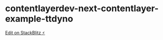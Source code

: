 # contentlayerdev-next-contentlayer-example-ttdyno

[Edit on StackBlitz ⚡️](https://stackblitz.com/edit/contentlayerdev-next-contentlayer-example-ttdyno)